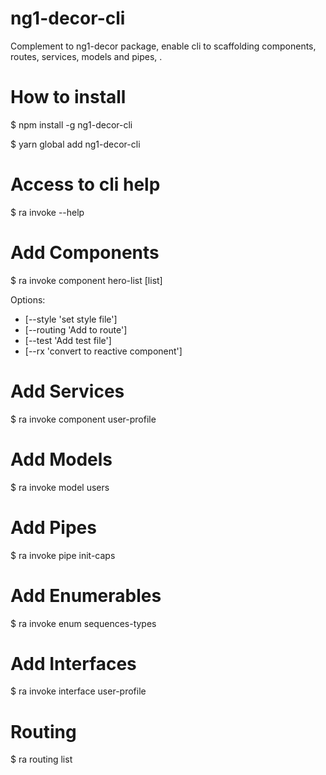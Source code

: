 # ng1-decor-cli
Complement to ng1-decor package, enable cli to scaffolding components, routes, services, models and pipes, .

# How to install
$ npm install -g ng1-decor-cli

$ yarn global add ng1-decor-cli

# Access to cli help
$ ra invoke --help

# Add Components
$ ra invoke component hero-list [list]

Options:
- [--style 'set style file']
- [--routing 'Add to route']
- [--test 'Add test file']
- [--rx 'convert to reactive component']

# Add Services
$ ra invoke component user-profile

# Add Models
$ ra invoke model users

# Add Pipes
$ ra invoke pipe init-caps

# Add Enumerables
$ ra invoke enum sequences-types

# Add Interfaces
$ ra invoke interface user-profile

# Routing
$ ra routing list
